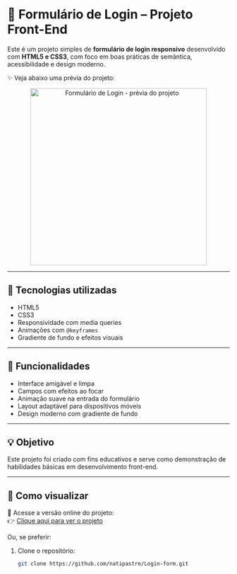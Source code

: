 # 📄 Formulário de Login – Projeto Front-End

Este é um projeto simples de **formulário de login responsivo** desenvolvido com **HTML5 e CSS3**, com foco em boas práticas de semântica, acessibilidade e design moderno.

✨ Veja abaixo uma prévia do projeto:

<p align="center">
  <img src="https://i.postimg.cc/ZRq9mvW5/formulario.png" alt="Formulário de Login - prévia do projeto" width="400"/>
</p>

---

## 🧩 Tecnologias utilizadas

- HTML5  
- CSS3  
- Responsividade com media queries  
- Animações com `@keyframes`  
- Gradiente de fundo e efeitos visuais  

---

## 🎨 Funcionalidades

- Interface amigável e limpa  
- Campos com efeitos ao focar  
- Animação suave na entrada do formulário  
- Layout adaptável para dispositivos móveis  
- Design moderno com gradiente de fundo  

---

## 💡 Objetivo

Este projeto foi criado com fins educativos e serve como demonstração de habilidades básicas em desenvolvimento front-end.  

---

## 🚀 Como visualizar

🔗 Acesse a versão online do projeto:  
👉 [Clique aqui para ver o projeto](https://natipastre.github.io/Login-form/)

Ou, se preferir:

1. Clone o repositório:  
   ```bash
   git clone https://github.com/natipastre/Login-form.git
